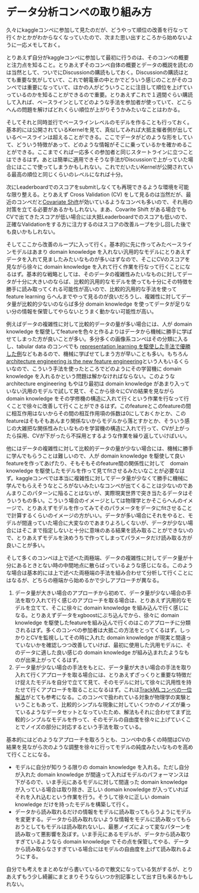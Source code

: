 # データ分析コンペの取り組み方

久々にkaggleコンペに参加して見たのだが、どうやって順位の改善を行なって行くかとかがわからなくなっていたので、次また思い出すところから始めないように一応メモしておく。

とりあえず自分がkaggleコンペに参加して最初に行うのは、そのコンペの概要と注力点を知ること。とりあえずそのコンペ自体の概要とデータの概説を読むのは当然として、ついでにDiscussionの購読もしておく。Discussionの購読はとても重要な気がしていて、これで朝電車の中とかでどういう感じのことがそのコンペでは重要になっていて、ほかの人がどういうことに注目して順位を上げていっているのかを知ることができるので重要。とりあえずこれで１週間ぐらい購読して入れば、ベースラインとしてどのような手法を参加者が使っていて、どこらへんの問題を解けばどれくらい順位が上がりそうかみたいなことはわかる。

そしてそれと同時並行でベースラインレベルのモデルを作ることも行っておく。基本的には公開されているKernelを見て、真似してみれば大抵主催者側が出しているベースラインは超えることができる。ここでデータがどのような形をしていて、どういう特徴があって、どのような情報がそこに乗っているかを確かめることができる。ここまでくれば一応多くの参加者と同じスタートラインに立つことはできるはず。あとは簡単に適用できそうな手法がDiscussionで上がっていた場合にはここで使ってしまうかもしれない。これでだいたいKernelが公開されている最高の順位と同じくらいのレベルになれば十分。

次にLeaderboardでのスコアをsubmitしなくても再現できるような環境を可能な限り整える。とりあえず Cross Validation (CV) をして見るのは当然だが、最近のコンペだと[Covariate Shift](https://www.kaggle.com/pavansanagapati/covariate-shift-what-is-it)が効いているようなコンペも多いので、それ用の対策を立てる必要があるかもしれない。まあ、Covarite Shift がある場合でもCVで出てきたスコアが低い場合には大抵Leaderboardでのスコアも低いので、正確なValidationをする方に注力するのはスコアの改善ループを少し回した後でも良いかもしれない。

そしてここから改善のループに入って行く。基本的に先に作ってみたベースラインモデルはあまり domain knowledge を入れない汎用的なモデルにとりあえずデータを入れて見ましたみたいなものが多いはずなので、そこにCVのスコアを見ながら徐々に domain knowledge を入れて行く作業を行なって行くことになるはず。基本的な戦略としては、そのデータの複雑性みたいなものに対してデータが十分に大きいのならば、比較的汎用的なモデルを使っても十分にその特徴を勝手に読み取ってくれる可能性が高いので、比較的汎用的な手法を使って feature learning らへんまでやって見るのが良いだろうし、複雑性に対してデータ量が比較的少ないのならば多分 domain knowledge を使ってデータが足りない分の情報を保管してやらないとうまく動かない可能性が高い。

例えばデータの複雑性に対して比較的データの量が多い場合には、人が domain knowledge を駆使してfeatureを色々と作るよりはデータから機械に勝手に学ばせてしまった方が良いことが多い。多分多くの画像系コンペはその分類に入るし、tabular data のコンペでも [representation learning を駆使した手法で優勝した例](https://www.kaggle.com/c/porto-seguro-safe-driver-prediction/discussion/44629)などもあるので、機械に学ばせてしまう方が早いことも多い。もちろん [architecture engineering is the new feature engineering](https://smerity.com/articles/2016/architectures_are_the_new_feature_engineering.html)という人もいるくらいなので、こういう手法を使ったところでどのようにその学習機に domain knowledge を入れるかという問題は解かなければならない。このような architecture engineering もやはり最初は domain knowledge があまり入っていない汎用のモデルで試して見て、そこから徐々にCVの結果を見ながら domain knowledge をその学修機の構造に入れて行くという作業を行なって行くことで徐々に改善して行くことができるはず。このfeatureとこのfeatureの間に相互作用はないからその間の相互作用項の係数は0にしておくかとか、このfeatureはそもそもあんまり関係ないからモデルから落とすかとか、そういう感じの大雑把な関係性みたいなものを学習機の構造に入れて行って、CVが上がったら採用、CVが下がったら不採用とするような作業を繰り返していけばいい。

他にはデータの複雑性に対して比較的データの量が少ない場合には、機械に勝手に学んでもらうことは難しいので、人が domain knowledge を駆使して良いfeatureを作ってあげたり、そもそもそのfeature間の関係性に対して　domain knowledge を駆使したモデルを作って見てfitさせるみたいなことが必要なはず。kaggleコンペでは本当に複雑性に対してデータ量が少なくて勝手に機械に学んでもらえそうなところがないみたいなコンペが出てくることは少ないのであんまりこのパターンに陥ることはないが、実際現実世界で突き当たるデータはそういうもの多い。こういう場合のイメージとしては物理学とかそこらへんのイメージで、とりあえずモデルを作ってみてそのパラメータをデータにfitさせることで計算するくらいのイメージの方がいい。データが多い場合にそれをやると、モデルが間違っていた場合に大変なのであまりよろしくないが、データが少ない場合にはそこまで指定しないと十分に意味のある結果を読み取ることができないので、とりあえずモデルを決めうちで作ってしまってパラメータだけ読み取る方が良いことが多い。

そして多くのコンペは上で述べた両極端、データの複雑性に対してデータ量が十分にあるときとない時の中間地点に散らばっているような感じになる。このような場合は基本的には上で述べた両極端の手法を組み合わせて分析して行くことにはなるが、どちらの極端から始めるかで少しアプローチが異なる。

1. データ量が大きい場合のアプローチから初めて、データ量が少ない場合の手法を取り入れて行く感じのアプローチを取る場合は、とりあえず汎用的なモデルを立てて、そこに徐々に domain knowledge を組み込んで行く感じになる。とりあえずデータをxgboostにぶち込んでから、徐々に domain knowledge を駆使したfeatureを組み込んで行くのはこのアプローチに分類されるはず。多くのコンペの参加者は大抵この方法をとってくるはず。しっかりとCVを監視ししてその時に入れた domain knowledge が現実と間違っていないかを確認しつつ改善していけば、最初に使用した汎用モデルに、そのデータに適した良い感じの domain knowledge が組み込まれたようなものが出来上がってくるはず。
1. データ量が少ない場合の手法をもとに、データ量が大きい場合の手法を取り入れて行くアプローチを取る場合には、とりあえずざっくりと重要な特徴だけ捉えたモデルを自分で立てて見て、そのモデルに対して徐々に汎用性を持たせて行くアプローチを取ることになるはず。これは[TrackMLコンペの一位解法](https://www.kaggle.com/c/trackml-particle-identification/discussion/63249)がとても参考になる。このコンペで扱われている対象が物理学の実験ということもあって、比較的シンプルな現象に対していくつかのノイズが乗っているようなデータセットとなっていたため、解法もそれに合わせてまず比較的シンプルなモデルを作って、そのモデルの自由度を徐々に上げていくことでノイズの部分に対応するという手法を取っている。

基本的にはどのようなアプローチを取ろうとも、コンペ中の多くの時間はCVの結果を見ながら次のような調整を徐々に行ってモデルの純度みたいなものを高めて行くことになる。

- モデルに自分が知りうる限りの domain knowledge を入れる。ただし自分が入れた domain knowledge が間違って入ればモデルのパフォーマンスは下がるので、いま手元にあるモデルに対して間違った domain knowledge が入っている場合は取り除き、正しい domain knowledge が入っていればそれを入れ込むという作業を行う。そうして徐々に正しい domain knowledge だけを持ったモデルを構築して行く。
- データから読み取れるだけの情報をモデルに読み取ってもらうようにモデルを変更する。データから読み取れないような情報をモデルに読み取ってもらおうとしてもモデルは読み取れないし、最悪ノイズによって変なパターンを読み取って悪影響を及ぼす。いま手元にあるモデルが、データから読み取りすぎているようなら domain knowledge でその点を保管してやる、データから読み取らなさすぎている場合にはモデルの自由度を上げて読み取れるようにする。

自分でも考えをまとめながら書いているので散文になっている気がするが、とりあえずもう少し綺麗にまとまりそうならいつか別記事として出す日も来るかもしれない。
